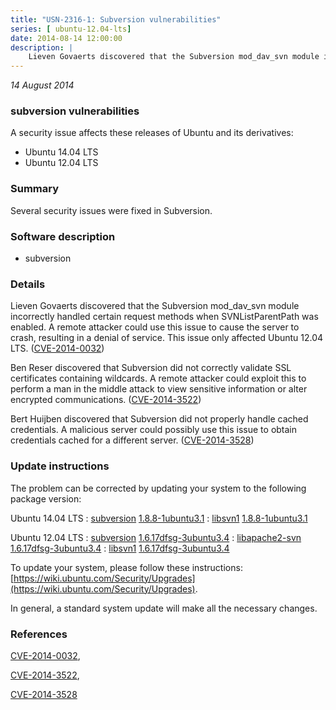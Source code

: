 ```yaml
---
title: "USN-2316-1: Subversion vulnerabilities"
series: [ ubuntu-12.04-lts]
date: 2014-08-14 12:00:00
description: |
    Lieven Govaerts discovered that the Subversion mod_dav_svn module incorrectly handled certain request methods when SVNListParentPath was enabled. A remote attacker could use this issue to cause the server to crash, resulting in a denial of service. This issue only affected Ubuntu 12.04 LTS. ([CVE-2014-0032](http://people.ubuntu.com/~ubuntu-security/cve/CVE-2014-0032))
--- 
```

 
 

*14 August 2014*

### subversion vulnerabilities

A security issue affects these releases of Ubuntu and its derivatives:

* Ubuntu 14.04 LTS
* Ubuntu 12.04 LTS

### Summary

Several security issues were fixed in Subversion. 

### Software description

* subversion 

### Details

Lieven Govaerts discovered that the Subversion mod_dav_svn module incorrectly handled certain request methods when SVNListParentPath was enabled. A remote attacker could use this issue to cause the server to crash, resulting in a denial of service. This issue only affected Ubuntu 12.04 LTS. ([CVE-2014-0032](http://people.ubuntu.com/~ubuntu-security/cve/CVE-2014-0032))

Ben Reser discovered that Subversion did not correctly validate SSL certificates containing wildcards. A remote attacker could exploit this to perform a man in the middle attack to view sensitive information or alter encrypted communications. ([CVE-2014-3522](http://people.ubuntu.com/~ubuntu-security/cve/CVE-2014-3522))

Bert Huijben discovered that Subversion did not properly handle cached credentials. A malicious server could possibly use this issue to obtain credentials cached for a different server. ([CVE-2014-3528](http://people.ubuntu.com/~ubuntu-security/cve/CVE-2014-3528)) 

### Update instructions

The problem can be corrected by updating your system to the following package version:

Ubuntu 14.04 LTS
 : [subversion](https://launchpad.net/ubuntu/+source/subversion) <span> [1.8.8-1ubuntu3.1](https://launchpad.net/ubuntu/+source/subversion/1.8.8-1ubuntu3.1) </span> 
 : [libsvn1](https://launchpad.net/ubuntu/+source/subversion) <span> [1.8.8-1ubuntu3.1](https://launchpad.net/ubuntu/+source/subversion/1.8.8-1ubuntu3.1) </span> 

Ubuntu 12.04 LTS
 : [subversion](https://launchpad.net/ubuntu/+source/subversion) <span> [1.6.17dfsg-3ubuntu3.4](https://launchpad.net/ubuntu/+source/subversion/1.6.17dfsg-3ubuntu3.4) </span> 
 : [libapache2-svn](https://launchpad.net/ubuntu/+source/subversion) <span> [1.6.17dfsg-3ubuntu3.4](https://launchpad.net/ubuntu/+source/subversion/1.6.17dfsg-3ubuntu3.4) </span> 
 : [libsvn1](https://launchpad.net/ubuntu/+source/subversion) <span> [1.6.17dfsg-3ubuntu3.4](https://launchpad.net/ubuntu/+source/subversion/1.6.17dfsg-3ubuntu3.4) </span> 

To update your system, please follow these instructions: [https://wiki.ubuntu.com/Security/Upgrades](https://wiki.ubuntu.com/Security/Upgrades).

In general, a standard system update will make all the necessary changes. 

### References

 
 [CVE-2014-0032](http://people.ubuntu.com/~ubuntu-security/cve/CVE-2014-0032), 

 [CVE-2014-3522](http://people.ubuntu.com/~ubuntu-security/cve/CVE-2014-3522), 

 [CVE-2014-3528](http://people.ubuntu.com/~ubuntu-security/cve/CVE-2014-3528)
 

